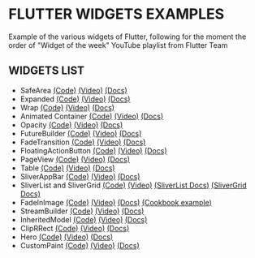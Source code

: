 # FLUTTER WIDGETS EXAMPLES

Example of the various widgets of Flutter, following for the moment the order of "Widget of the week" YouTube playlist from Flutter Team

## WIDGETS LIST

*  SafeArea [(Code)](https://github.com/plusema86/flutter_widgets_examples/blob/master/lib/safearea_widget/safearea_page.dart) [(Video)](https://youtu.be/lkF0TQJO0bA) [(Docs)](https://api.flutter.dev/flutter/widgets/SafeArea-class.html)
*  Expanded [(Code)](https://github.com/plusema86/flutter_widgets_examples/blob/master/lib/expanded_widget/expanded_page.dart) [(Video)](https://youtu.be/_rnZaagadyo) [(Docs)](https://api.flutter.dev/flutter/widgets/Expanded-class.html)
*  Wrap [(Code)](https://github.com/plusema86/flutter_widgets_examples/blob/master/lib/wrap_widget/wrap_page.dart) [(Video)](https://youtu.be/z5iw2SeFx2M) [(Docs)](https://api.flutter.dev/flutter/widgets/Wrap-class.html)
*  Animated Container [(Code)](https://github.com/plusema86/flutter_widgets_examples/blob/master/lib/animated_container_widget/animated_container_page.dart) [(Video)](https://youtu.be/yI-8QHpGIP4) [(Docs)](https://api.flutter.dev/flutter/widgets/AnimatedContainer-class.html)
*  Opacity [(Code)](https://github.com/plusema86/flutter_widgets_examples/blob/master/lib/opacity_widget/opacity_page.dart) [(Video)](https://youtu.be/9hltevOHQBw) [(Docs)](https://api.flutter.dev/flutter/widgets/Opacity-class.html)
*  FutureBuilder [(Code)](https://github.com/plusema86/flutter_widgets_examples/blob/master/lib/future_builder_widget/future_builder_page.dart) [(Video)](https://youtu.be/ek8ZPdWj4Qo) [(Docs)](https://api.flutter.dev/flutter/widgets/FutureBuilder-class.html)
*  FadeTransition [(Code)](https://github.com/plusema86/flutter_widgets_examples/blob/master/lib/fade_transition_widget/fade_transition_page.dart) [(Video)](https://youtu.be/rLwWVbv3xDQ) [(Docs)](https://api.flutter.dev/flutter/widgets/FadeTransition-class.html)
*  FloatingActionButton [(Code)](https://github.com/plusema86/flutter_widgets_examples/blob/master/lib/floating_action_button_widget/floating_action_button_page.dart) [(Video)](https://youtu.be/2uaoEDOgk_I) [(Docs)](https://api.flutter.dev/flutter/material/FloatingActionButton-class.html)
*  PageView [(Code)](https://github.com/plusema86/flutter_widgets_examples/blob/master/lib/page_view_widget/page_view_page.dart) [(Video)](https://youtu.be/J1gE9xvph-A) [(Docs)](https://api.flutter.dev/flutter/widgets/PageView-class.html)
*  Table [(Code)](https://github.com/plusema86/flutter_widgets_examples/blob/master/lib/table_widget/table_page.dart) [(Video)](https://youtu.be/_lbE0wsVZSw) [(Docs)](https://api.flutter.dev/flutter/widgets/Table-class.html)
*  SliverAppBar [(Code)](https://github.com/plusema86/flutter_widgets_examples/blob/master/lib/sliver_app_bar_widget/sliver_app_bar_page.dart) [(Video)](https://youtu.be/R9C5KMJKluE) [(Docs)](https://api.flutter.dev/flutter/material/SliverAppBar-class.html)
*  SliverList and SliverGrid [(Code)](https://github.com/plusema86/flutter_widgets_examples/blob/master/lib/sliver_list_sliver_grid_widget/sliver_list_sliver_grid_page.dart) [(Video)](https://youtu.be/ORiTTaVY6mM) [(SliverList Docs)](https://api.flutter.dev/flutter/widgets/SliverList-class.html) [(SliverGrid Docs)](https://api.flutter.dev/flutter/widgets/SliverGrid-class.html)
*  FadeInImage [(Code)](https://github.com/plusema86/flutter_widgets_examples/blob/master/lib/fade_in_image_widget/fade_in_image_widget.dart) [(Video)](https://youtu.be/pK738Pg9cxc) [(Docs)](https://api.flutter.dev/flutter/widgets/FadeInImage-class.html) [(Cookbook example)](https://flutter.dev/docs/cookbook/images/fading-in-images)
*  StreamBuilder [(Code)](https://github.com/plusema86/flutter_widgets_examples/blob/master/lib/stream_builder_widget/stream_builder_widget.dart) [(Video)](https://youtu.be/MkKEWHfy99Y) [(Docs)](https://api.flutter.dev/flutter/widgets/StreamBuilder-class.html)
*  InheritedModel [(Code)](https://github.com/plusema86/flutter_widgets_examples/blob/master/lib/inherited_widget/inherited_model_page.dart) [(Video)](https://youtu.be/ml5uefGgkaA) [(Docs)](https://api.flutter.dev/flutter/widgets/InheritedModel-class.html)
*  ClipRRect [(Code)](https://github.com/plusema86/flutter_widgets_examples/blob/master/lib/clip_rect_widget/clip_r_rect_page.dart) [(Video)](https://youtu.be/eI43jkQkrvs) [(Docs)](https://api.flutter.dev/flutter/widgets/ClipRRect-class.html)
*  Hero [(Code)](https://github.com/plusema86/flutter_widgets_examples/blob/master/lib/hero_widget/hero_page.dart) [(Video)](https://youtu.be/Be9UH1kXFDw) [(Docs)](https://api.flutter.dev/flutter/widgets/Hero-class.html)
*  CustomPaint [(Code)](https://github.com/plusema86/flutter_widgets_examples/blob/master/lib/custom_paint_widget/custom_paint_page.dart) [(Video)](https://youtu.be/kp14Y4uHpHs) [(Docs)](https://api.flutter.dev/flutter/widgets/CustomPaint-class.html)